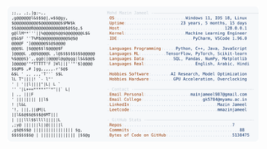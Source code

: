 <picture>
  <source srcset="https://raw.githubusercontent.com/mmazinjameel/mmazinjameel/main/dark_mode.svg?v=1745110435" media="(prefers-color-scheme: dark)">
  <img src="https://raw.githubusercontent.com/mmazinjameel/mmazinjameel/main/light_mode.svg?v=1745110435">
</picture>
